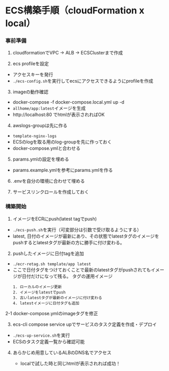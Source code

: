 # ECS構築手順（cloudFormation x local）

### 事前準備
1. cloudformationでVPC -> ALB -> ECSClusterまで作成

2. ecs profileを設定
  - アクセスキーを発行
  - `./ecs-config.sh`を実行してecsにアクセスできるようにprofileを作成

3. imageの動作確認
  - docker-compose -f docker-compose.local.yml up -d
  - `allhome/app:latest`イメージを生成
  - http://localhost:80 でhtmlが表示されればOK

4. awslogs-groupは先に作る
  - `template-nginx-logs`
  - ECSのlogを取る用のlog-groupを先に作っておく
  - docker-compose.ymlと合わせる

5. params.ymlの設定を埋める
  - params.example.ymlを参考にparams.ymlを作る

6. .envを自分の環境に合わせて埋める

7. サービスリンクロールを作成しておく

### 構築開始

1. イメージをECRにpush(latest tagでpush)
  - `./ecs-push.sh`を実行（可変部分は引数で受け取るようにする）
  - latest, 日付のイメージが最新にあり、その状態でlatestタグのイメージをpushするとlatestタグが最新の方に勝手に付け変わる。

2. pushしたイメージに日付tagを追加
  - `./ecr-retag.sh template/app latest`
  - ここで日付タグをつけておくことで最新のlatestタグがpushされてもイメージが日付だけになって残る。
    タグの運用イメージ
    ```
    1. ローカルのイメージ更新
    2. イメージをlatestでpush
    3. 古いlatestタグが最新のイメージに付け変わる
    4. latestイメージに日付タグも追加
    ```

2-1 docker-compose.ymlのimageタグを修正

3. ecs-cli compose service upでサービスのタスク定義を作成・デプロイ
  - `./ecs-up-service.sh`を実行
  - ECSのタスク定義一覧から確認可能

4. あらかじめ用意しているALBのDNS名でアクセス
   
   - localで試した時と同じhtmlが表示されれば成功！
